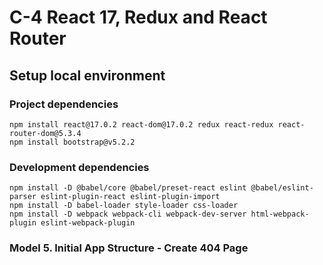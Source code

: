 # C-4 React 17, Redux and React Router

## Setup local environment

### Project dependencies

```batch
npm install react@17.0.2 react-dom@17.0.2 redux react-redux react-router-dom@5.3.4
npm install bootstrap@v5.2.2
```

### Development dependencies

```batch
npm install -D @babel/core @babel/preset-react eslint @babel/eslint-parser eslint-plugin-react eslint-plugin-import
npm install -D babel-loader style-loader css-loader
npm install -D webpack webpack-cli webpack-dev-server html-webpack-plugin eslint-webpack-plugin
```

### Model 5. Initial App Structure - Create 404 Page
